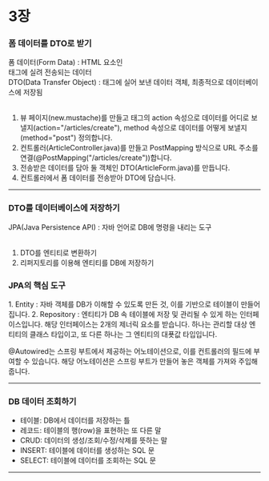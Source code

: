 <h1>3장</h1>
<h3>폼 데이터를 DTO로 받기</h3>
폼 데이터(Form Data) : HTML 요소인 <form> 태그에 실려 전송되는 데이터<br/>
DTO(Data Transfer Object) : <form> 태그에 실어 보낸 데이터 객체, 최종적으로 데이터베이스에 저장됨<br/><br/>
  
1. 뷰 페이지(new.mustache)를 만들고 <form> 태그의 action 속성으로 데이터를 어디로 보낼지(action="/articles/create"), method 속성으로 데이터를 어떻게 보낼지 (method="post") 정의합니다.
2. 컨트롤러(ArticleController.java)를 만들고 PostMapping 방식으로 URL 주소를 연결(@PostMapping("/articles/create"))합니다.
3. 전송받은 데이터를 담아 둘 객체인 DTO(ArticleForm.java)를 만듭니다.
4. 컨트롤러에서 폼 데이터를 전송받아 DTO에 담습니다.
***
<h3>DTO를 데이터베이스에 저장하기</h3>
JPA(Java Persistence API) : 자바 언어로 DB에 명령을 내리는 도구<br/><br/>

1. DTO를 엔티티로 변환하기
2. 리퍼지토리를 이용해 엔티티를 DB에 저장하기

<h3>JPA의 핵심 도구</h3>
1. Entity : 자바 객체를 DB가 이해할 수 있도록 만든 것, 이를 기반으로 테이블이 만들어집니다.
2. Repository : 엔티티가 DB 속 테이블에 저장 및 관리될 수 있게 하는 인터페이스입니다. 해당 인터페이스는 2개의 제너릭 요소를 받습니다. 하나는 관리할 대상 엔티티의 클래스 타입이고, 또 다른 하나는 그 엔티티의 대푯값 타입입니다. 

@Autowired는 스프링 부트에서 제공하는 어노테이션으로, 이를 컨트롤러의 필드에 부여할 수 있습니다. 해당 어노테이션은 스프링 부트가 만들어 놓은 객체를 가져와 주입해 줍니다.
***
<h3>DB 데이터 조회하기</h3>

+ 테이블: DB에서 데이터를 저장하는 틀
+ 레코드: 테이블의 행(row)을 표현하는 또 다른 말
+ CRUD: 데이터의 생성/조회/수정/삭제를 뜻하는 말
+ INSERT: 테이블에 데이터를 생성하는 SQL 문
+ SELECT: 테이블에 데이터를 조회하는 SQL 문
***
